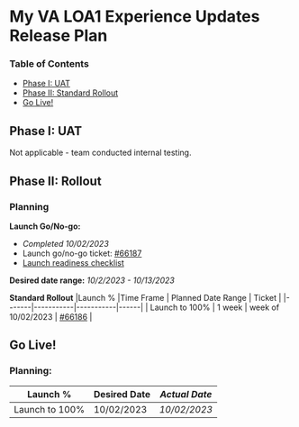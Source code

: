 # My VA LOA1 Experience Updates Release Plan

### Table of Contents
- [Phase I: UAT](#Phase-i-uat)
- [Phase II: Standard Rollout](#Phase-ii-rollout)
- [Go Live!](#Go-Live)

## Phase I: UAT
Not applicable - team conducted internal testing.

## Phase II: Rollout

### Planning
**Launch Go/No-go:** 
- _Completed 10/02/2023_
- Launch go/no-go ticket: [#66187](https://github.com/department-of-veterans-affairs/va.gov-team/issues/66187)
- [Launch readiness checklist](https://github.com/department-of-veterans-affairs/va.gov-team/blob/master/products/identity-personalization/my-va/my-va-small-initiatives/LOA1-experience-updates/my-va-loa1-updates-launch-readiness-checklist.md)

**Desired date range:** _10/2/2023 - 10/13/2023_

**Standard Rollout** 
|Launch % |Time Frame | Planned Date Range | Ticket | 
|-------|-----------|-----------|------|
| Launch to 100% | 1 week | week of 10/02/2023 | [#66186](https://github.com/department-of-veterans-affairs/va.gov-team/issues/66186)  |


## Go Live!

### Planning:
|Launch % |Desired Date | _Actual Date_ | 
|-------|-----------|-----------|
| Launch to 100% | 10/02/2023 | _10/02/2023_ |


 

